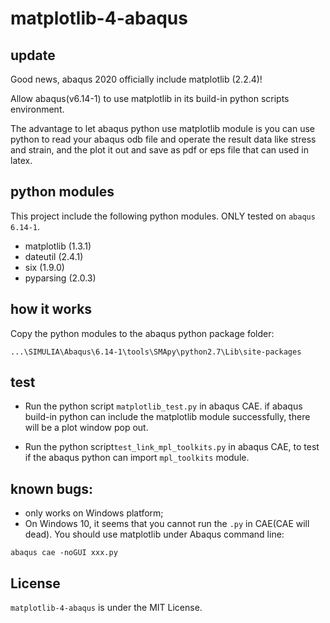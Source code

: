 # matplotlib-4-abaqus

## update
Good news, abaqus 2020 officially include matplotlib (2.2.4)!

Allow abaqus(v6.14-1) to use matplotlib in its build-in python scripts environment.

The advantage to let abaqus python use matplotlib module is you can use python to read your abaqus odb file and operate the result data like stress and strain, and the plot it out and save as pdf or eps file that can used in latex.

## python modules
This project include the following python modules. ONLY tested on `abaqus 6.14-1`.
* matplotlib (1.3.1)
* dateutil (2.4.1)
* six (1.9.0)
* pyparsing (2.0.3)

## how it works
Copy the python modules to the abaqus python package folder:
```
...\SIMULIA\Abaqus\6.14-1\tools\SMApy\python2.7\Lib\site-packages
```

## test
* Run the python script `matplotlib_test.py` in abaqus CAE. if abaqus build-in python can include the matplotlib module successfully, there will be a plot window pop out.

* Run the python script`test_link_mpl_toolkits.py` in abaqus CAE, to test if the abaqus python can import `mpl_toolkits` module.

## known bugs:
* only works on Windows platform;
* On Windows 10, it seems that you cannot run the `.py` in CAE(CAE will dead). You should use matplotlib under Abaqus command line:
```
abaqus cae -noGUI xxx.py
```

## License
`matplotlib-4-abaqus` is under the MIT License.
